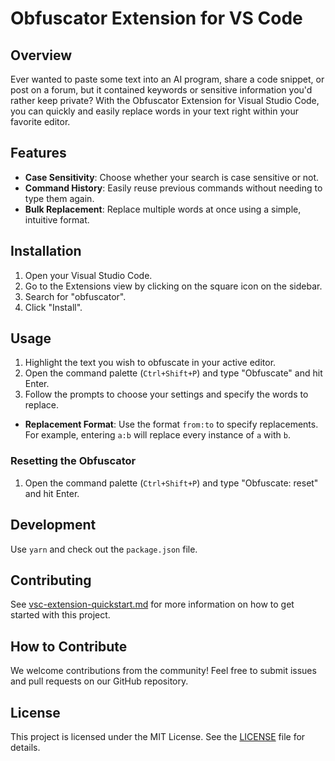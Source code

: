 # Obfuscator Extension for VS Code

## Overview

Ever wanted to paste some text into an AI program, share a code snippet, or post on a forum, but it contained keywords or sensitive information you'd rather keep private? With the Obfuscator Extension for Visual Studio Code, you can quickly and easily replace words in your text right within your favorite editor.

## Features

- **Case Sensitivity**: Choose whether your search is case sensitive or not.
- **Command History**: Easily reuse previous commands without needing to type them again.
- **Bulk Replacement**: Replace multiple words at once using a simple, intuitive format.

## Installation

1. Open your Visual Studio Code.
2. Go to the Extensions view by clicking on the square icon on the sidebar.
3. Search for "obfuscator".
4. Click "Install".

## Usage

1. Highlight the text you wish to obfuscate in your active editor.
2. Open the command palette (`Ctrl+Shift+P`) and type "Obfuscate" and hit Enter.
3. Follow the prompts to choose your settings and specify the words to replace.
  - **Replacement Format**: Use the format `from:to` to specify replacements. For example, entering `a:b` will replace every instance of `a` with `b`.

### Resetting the Obfuscator

1. Open the command palette (`Ctrl+Shift+P`) and type "Obfuscate: reset" and hit Enter.

## Development

Use `yarn` and check out the `package.json` file.

## Contributing

See [vsc-extension-quickstart.md](vsc-extension-quickstart.md) for more information on how to get started with this project.

## How to Contribute

We welcome contributions from the community! Feel free to submit issues and pull requests on our GitHub repository.

## License

This project is licensed under the MIT License. See the [LICENSE](LICENSE.md) file for details.
